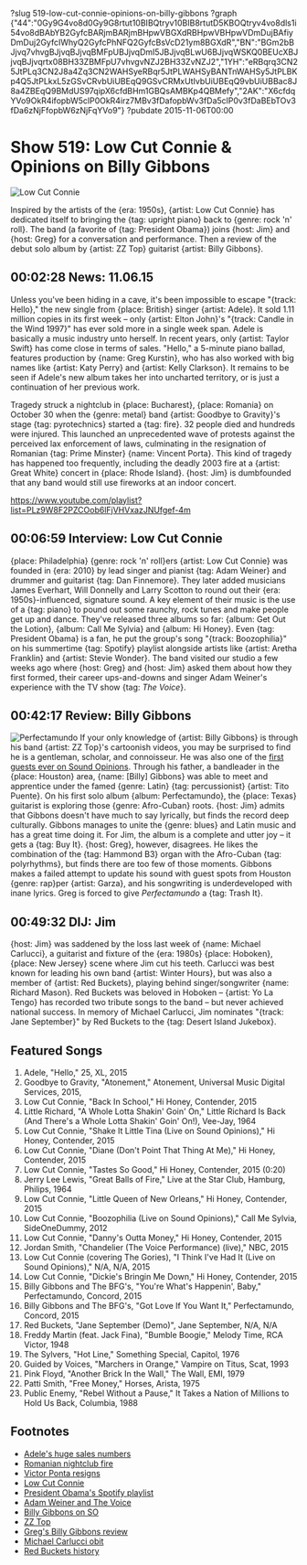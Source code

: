 ?slug 519-low-cut-connie-opinions-on-billy-gibbons
?graph {"44":"0Gy9G4vo8d0Gy9G8rtut10BIBQtryv10BIB8rtutD5KBOQtryv4vo8dls1i54vo8dBAbYB2GyfcBARjmBARjmBHpwVBGXdRBHpwVBHpwVDmDujBAfiyDmDuj2GyfcIWhyQ2GyfcPhNFQ2GyfcBsVcD21ym8BGXdR","BN":"BGm2bBJjvq7vhvgBJjvqBJjvqBMFpUBJjvqDmI5JBJjvqBLwU6BJjvqWSKQ0BEUcXBJjvqBJjvqrtx08BH33ZBMFpU7vhvgvNZJ2BH33ZvNZJ2","1YH":"eRBqrq3CN25JtPLq3CN2J8a4Zq3CN2WAHSyeRBqr5JtPLWAHSyBANTnWAHSy5JtPLBKp4Q5JtPLkxL5zGSvCRvbUiUBEqQ9GSvCRMxUtIvbUiUBEqQ9vbUiUBBac8J8a4ZBEqQ9BMdUS97qipX6cfdBHm1GBQsAMBKp4QBMefy","2AK":"X6cfdqYVo9OkR4ifopbW5clP0OkR4irz7MBv3fDafopbWv3fDa5clP0v3fDaBEbTOv3fDa6zNjFfopbW6zNjFqYVo9"}
?pubdate 2015-11-06T00:00

# Show 519: Low Cut Connie & Opinions on Billy Gibbons

![Low Cut Connie](//static.soundopinions.org/images/2015/lowcutconnie_web.jpg)

Inspired by the artists of the {era: 1950s}, {artist: Low Cut Connie} has dedicated itself to bringing the {tag: upright piano} back to {genre: rock 'n' roll}. The band (a favorite of {tag: President Obama}) joins {host: Jim} and {host: Greg} for a conversation and performance. Then a review of the debut solo album by {artist: ZZ Top} guitarist {artist: Billy Gibbons}.

## 00:02:28 News: 11.06.15
Unless you've been hiding in a cave, it's been impossible to escape "{track: Hello}," the new single from {place: British} singer {artist: Adele}. It sold 1.11 million copies in its first week – only {artist: Elton John}'s "{track: Candle in the Wind 1997}" has ever sold more in a single week span. Adele is basically a music industry unto herself. In recent years, only {artist: Taylor Swift} has come close in terms of sales. "Hello," a 5-minute piano ballad, features production by {name: Greg Kurstin}, who has also worked with big names like {artist: Katy Perry} and {artist: Kelly Clarkson}. It remains to be seen if Adele's new album takes her into uncharted territory, or is just a continuation of her previous work.

Tragedy struck a nightclub in {place: Bucharest}, {place: Romania} on October 30 when the {genre: metal} band {artist: Goodbye to Gravity}'s stage {tag: pyrotechnics} started a {tag: fire}. 32 people died and hundreds were injured. This launched an unprecedented wave of protests against the perceived lax enforcement of laws, culminating in the resignation of Romanian {tag: Prime Minster} {name: Vincent Porta}. This kind of tragedy has happened too frequently, including the deadly 2003 fire at a {artist: Great White} concert in {place: Rhode Island}. {host: Jim} is dumbfounded that any band would still use fireworks at an indoor concert.

https://www.youtube.com/playlist?list=PLz9W8F2PZCOob6lFjVHVxazJNUfgef-4m

## 00:06:59 Interview: Low Cut Connie

{place: Philadelphia} {genre: rock 'n' roll}ers {artist: Low Cut Connie} was founded in {era: 2010} by lead singer and pianist {tag: Adam Weiner} and drummer and guitarist {tag: Dan Finnemore}. They later added musicians James Everhart, Will Donnelly and Larry Scotton to round out their {era: 1950s}-influenced, signature sound. A key element of their music is the use of a {tag: piano} to pound out some raunchy, rock tunes and make people get up and dance. They've released three albums so far: {album: Get Out the Lotion}, {album: Call Me Sylvia} and {album: Hi Honey}. Even {tag: President Obama} is a fan, he put the group's song "{track: Boozophilia}" on his summertime {tag: Spotify} playlist alongside artists like {artist: Aretha Franklin} and {artist: Stevie Wonder}. The band visited our studio a few weeks ago where {host: Greg} and {host: Jim} asked them about how they first formed, their career ups-and-downs and singer Adam Weiner's experience with the TV show {tag: *The Voice*}.


## 00:42:17 Review: Billy Gibbons
![Perfectamundo](http://is3.mzstatic.com/image/thumb/Music5/v4/db/ac/78/dbac7838-4544-6a27-3ada-ce50bfb408c5/UMG_cvrart_00888072378889_01_RGB72_1500x1500_14CMGIM02185.jpg/600x600bb-85.jpg "1034576998/1037106092")
If your only knowledge of {artist: Billy Gibbons} is through his band {artist: ZZ Top}'s cartoonish videos, you may be surprised to find he is a gentleman, scholar, and connoisseur. He was also one of the [first guests ever on Sound Opinions](http://soundopinions.org/show/5). Through his father, a bandleader in the {place: Houston} area, {name: [Billy] Gibbons} was able to meet and apprentice under the famed {genre: Latin} {tag: percussionist} {artist: Tito Puente}. On his first solo album {album: Perfectamundo}, the {place: Texas} guitarist is exploring those {genre: Afro-Cuban} roots. {host: Jim} admits that Gibbons doesn't have much to say lyrically, but finds the record deep culturally. Gibbons manages to unite the {genre: blues} and Latin music and has a great time doing it. For Jim, the album is a complete and utter joy – it gets a {tag: Buy It}. {host: Greg}, however, disagrees. He likes the combination of the {tag: Hammond B3} organ with the Afro-Cuban {tag: polyrhythms}, but finds there are too few of those moments. Gibbons makes a failed attempt to update his sound with guest spots from Houston {genre: rap}per {artist: Garza}, and his songwriting is underdeveloped with inane lyrics. Greg is forced to give *Perfectamundo* a {tag: Trash It}.


## 00:49:32 DIJ: Jim
{host: Jim} was saddened by the loss last week of {name: Michael Carlucci}, a guitarist and fixture of the {era: 1980s} {place: Hoboken}, {place: New Jersey} scene where Jim cut his teeth. Carlucci was best known for leading his own band {artist: Winter Hours}, but was also a member of {artist: Red Buckets}, playing behind singer/songwriter {name: Richard Mason}. Red Buckets was beloved in Hoboken – {artist: Yo La Tengo} has recorded two tribute songs to the band – but never achieved national success. In memory of Michael Carlucci, Jim nominates "{track: Jane September}" by Red Buckets to the {tag: Desert Island Jukebox}.

## Featured Songs

1. Adele, "Hello," 25, XL, 2015 
1. Goodbye to Gravity, "Atonement," Atonement, Universal Music Digital Services, 2015, 
1. Low Cut Connie, "Back In School," Hi Honey, Contender, 2015 
1. Little Richard, "A Whole Lotta Shakin' Goin' On," Little Richard Is Back (And There's a Whole Lotta Shakin' Goin' On!), Vee-Jay, 1964
1. Low Cut Connie, "Shake It Little Tina (Live on Sound Opinions)," Hi Honey, Contender, 2015 
1. Low Cut Connie, "Diane (Don't Point That Thing At Me)," Hi Honey, Contender, 2015 
1. Low Cut Connie, "Tastes So Good," Hi Honey, Contender, 2015 (0:20)
1. Jerry Lee Lewis, "Great Balls of Fire," Live at the Star Club, Hamburg, Philips, 1964 
1. Low Cut Connie, "Little Queen of New Orleans," Hi Honey, Contender, 2015 
1. Low Cut Connie, "Boozophilia (Live on Sound Opinions)," Call Me Sylvia, SideOneDummy, 2012 
1. Low Cut Connie, "Danny's Outta Money," Hi Honey, Contender, 2015 
1. Jordan Smith, "Chandelier (The Voice Performance) (live)," NBC, 2015 
1. Low Cut Connie (covering The Gories), "I Think I've Had It (Live on Sound Opinions)," N/A, N/A, 2015
1. Low Cut Connie, "Dickie's Bringin Me Down," Hi Honey, Contender, 2015 
1. Billy Gibbons and The BFG's, "You're What's Happenin', Baby," Perfectamundo, Concord, 2015 
1. Billy Gibbons and The BFG's, "Got Love If You Want It," Perfectamundo, Concord, 2015 
1. Red Buckets, "Jane September (Demo)", Jane September, N/A, N/A
1. Freddy Martin (feat. Jack Fina), "Bumble Boogie," Melody Time, RCA Victor, 1948 
1. The Sylvers, "Hot Line," Something Special, Capitol, 1976 
1. Guided by Voices, "Marchers in Orange," Vampire on Titus, Scat, 1993 
1. Pink Floyd, "Another Brick In the Wall," The Wall, EMI, 1979 
1. Patti Smith, "Free Money," Horses, Arista, 1975 
1. Public Enemy, "Rebel Without a Pause," It Takes a Nation of Millions to Hold Us Back, Columbia, 1988 


## Footnotes
- [Adele's huge sales numbers](http://www.billboard.com/articles/columns/chart-beat/6752913/adele-hello-biggest-sales-week-elton-john-candle-wind-1997)
- [Romanian nightclub fire](http://www.nytimes.com/2015/10/31/world/europe/deadly-fire-at-romanian-nightclub.html)
- [Victor Ponta resigns](http://www.nytimes.com/2015/11/05/world/europe/romania-victor-ponta-resigns.html)
- [Low Cut Connie](http://lowcutconnie.com/)
- [President Obama's Spotify playlist](https://www.whitehouse.gov/blog/2015/08/14/white-house-just-joined-spotify-listen-presidents-summer-playlist)
- [Adam Weiner and The Voice](http://www.phillymag.com/ticket/2015/07/22/the-voice-low-cut-connie-adam-weiner/)
- [Billy Gibbons on SO](/show/5)
- [ZZ Top](http://www.zztop.com/)
- [Greg's Billy Gibbons review](http://www.chicagotribune.com/entertainment/music/kot/sc-music-billy-gibbons-album-review-ent-1030-20151030-column.html)
- [Michael Carlucci obit](http://www.billboard.com/articles/news/6746383/winter-hours-michael-carlucci-death)
- [Red Buckets history](http://tapewrecks.blogspot.com/2013/01/red-buckets-cover-your-eyes.html)
